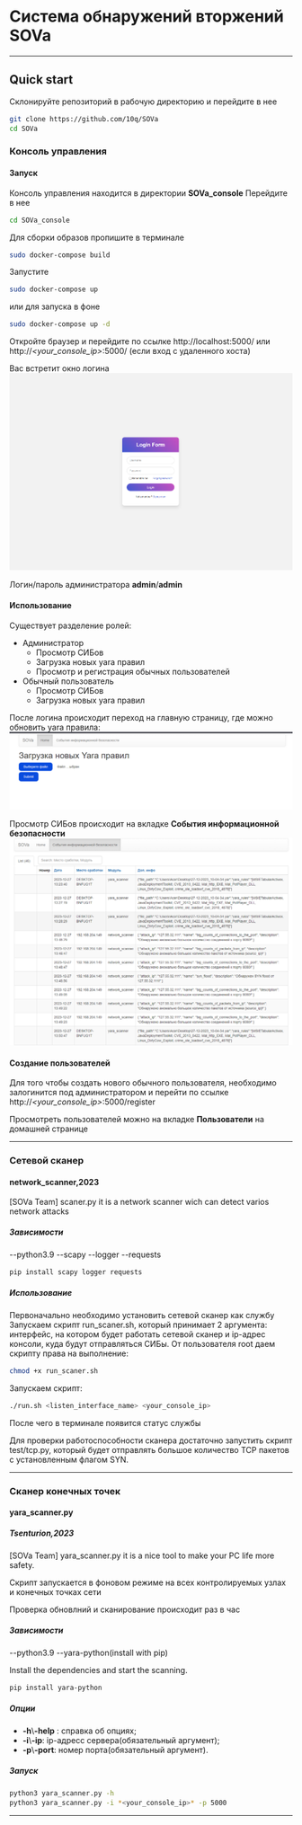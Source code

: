 # Система обнаружений вторжений SOVa

---

## Quick start
Склонируйте репозиторий в рабочую директорию и перейдите в нее
```bash
git clone https://github.com/10q/SOVa
cd SOVa
```
### Консоль управления
#### Запуск
Консоль управления находится в директории **SOVa_console**
Перейдите в нее
```bash
cd SOVa_console
```
Для сборки образов пропишите в терминале
```bash
sudo docker-compose build
```  
Запустите
```bash
sudo docker-compose up
```
или для запуска в фоне
```bash
sudo docker-compose up -d
```
Откройте браузер и перейдите по ссылке
http://localhost:5000/ или http://*<your_console_ip>*:5000/ (если вход с удаленного хоста)

Вас встретит окно логина
![Login_page](img/login.png)

Логин/пароль администратора **admin**/**admin**

#### Использование
Существует разделение ролей:
- Администратор
    - Просмотр СИБов
    - Загрузка новых yara правил
    - Просмотр и регистрация обычных пользователей
- Обычный пользователь
    - Просмотр СИБов
    - Загрузка новых yara правил

После логина происходит переход на главную страницу, где можно обновить yara правила:
![Home_page](img/home.png)

Просмотр СИБов происходит на вкладке **События информационной безопасности**
![SIB_page](img/SIB.png)

#### Создание пользователей
Для того чтобы создать нового обычного пользователя, необходимо залогинится под администратором и перейти по ссылке http://*<your_console_ip>*:5000/register

Просмотреть пользователей можно на вкладке **Пользователи** на домашней странице 

------

### Сетевой сканер
#### network_scanner,2023

[SOVa Team]
scaner.py it is a network scanner wich can detect varios network attacks
##### Зависимости
--python3.9
--scapy
--logger
--requests
```bash
pip install scapy logger requests
```
##### Использование
Первоначально необходимо установить сетевой сканер как службу
Запускаем скрипт run_scaner.sh, который принимает 2 аргумента: интерфейс, на котором будет работать сетевой сканер и ip-адрес консоли, куда будут отправляться СИБы.
От пользователя root даем скрипту права на выполнение:
```bash
chmod +x run_scaner.sh
```
Запускаем скрипт:
```bash
./run.sh <listen_interface_name> <your_console_ip>
```
После чего в терминале появится статус службы

Для проверки работоспособности сканера достаточно запустить скрипт test/tcp.py, который будет отправлять большое количество TCP пакетов с установленным флагом SYN.

---

### Сканер конечных точек
#### yara_scanner.py
##### Tsenturion,2023

[SOVa Team]
yara_scanner.py it is a nice tool to make your PC life more safety.

Скрипт запускается в фоновом режиме на всех контролируемых узлах и конечных точках сети

Проверка обновлний и сканирование происходит раз в час
##### Зависимости
--python3.9
--yara-python(install with pip)

Install the dependencies  and start the scanning.
```bash
pip install yara-python
```
##### Опции
 - **-h**\\**-help** : справка об опциях;
 - **-i**\\**-ip**: ip-адресс сервера(обязательный аргумент);
 - **-p**\\**-port**: номер порта(обязательный аргумент).
##### Запуск
```bash
python3 yara_scanner.py -h
python3 yara_scanner.py -i *<your_console_ip>* -p 5000
```
---